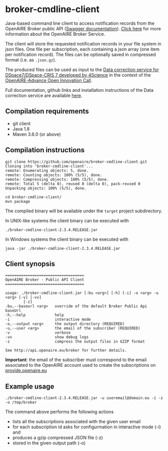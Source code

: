# broker-cmdline-client
Java-based command line client to access notification records from the OpenAIRE Broker public API (<a href="https://api.openaire.eu/broker">Swagger documentation</a>). <a href="https://www.openaire.eu/content-enrichment-guide">Click here</a> for more information about the OpenAIRE Broker Service.

The client will store the requested notification records in your file system in json files. One file per subscription, each containing a json array (one item per notification record). The files can be optionally saved in compressed format (i.e. as `.json.gz`).

The produced files can be used as input to the <a href="https://4science.github.io/oaire-eld/#/data-correction">Data correction service for DSpace7/DSpace-CRIS 7 developed by 4Science</a> in the context of the <a href="https://www.openaire.eu/open-innovation-in-openaire">OpenAIRE-Advance Open Innovation Call</a>.

Full documentation, github links and installation instructions of the Data correction service are available <a href="https://4science.github.io/oaire-eld">here</a>.

## Compilation requirements
- git client
- Java 1.8
- Maven 3.6.0 (or above)

## Compilation instructions

```
git clone https://github.com/openaire/broker-cmdline-client.git                                                                                                   
Cloning into 'broker-cmdline-client'...
remote: Enumerating objects: 5, done.
remote: Counting objects: 100% (5/5), done.
remote: Compressing objects: 100% (5/5), done.
remote: Total 5 (delta 0), reused 0 (delta 0), pack-reused 0
Unpacking objects: 100% (5/5), done.

cd broker-cmdline-client/
mvn package
```

The compiled binary will be available under the `target` project subdirectory.

In UNIX-like systems the client binary can be executed with

```
./broker-cmdline-client-2.3.4.RELEASE.jar 
```

In Windows systems the client binary can be executed with
```
java -jar ./broker-cmdline-client-2.3.4.RELEASE.jar 
```


## Client synopsis

``` 
===================================
OpenAIRE Broker - Public API Client
===================================

usage: ./broker-cmdline-client.jar [-bu <arg>] [-h] [-i] -o <arg> -u <arg> [-v] [-vv]
        [-z]
-bu,--baseurl <arg>   override of the default Broker Public Api baseUrl
-h,--help             help
-i                    interactive mode
-o,--output <arg>     the output directory (REQUIRED)
-u,--user <arg>       the email of the subscriber (REQUIRED)
-v                    verbose
-vv                   show debug logs
-z                    compress the output files in GZIP format

See http://api.openaire.eu/broker for further details.
```

**Important**: the email of the subscriber must correspond to the email associated to the OpenAIRE account used to create the subscriptions on [provide.openaire.eu](https://provide.openaire.eu)



## Example usage

```
./broker-cmdline-client-2.3.4.RELEASE.jar -u useremail@domain.eu -i -z  -o /tmp/broker 
```

The command above performs the following actions
- lists all the subscriptions associated with the given user email
- for each subscription id asks for configurmation in interactive mode (-i) and
- produces a gzip compressed JSON file (-z)
- stored in the given output path (-o)


